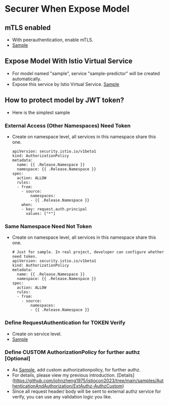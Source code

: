 # Securer When Expose Model


## mTLS enabled
- With peerauthentication, enable mTLS.
- [Sample](https://github.com/johnzheng1975/kcd_beijing2025/blob/main/flux_samples/istio_mTLS.yaml)


## Expose Model With Istio Virtual Service
- For model named "sample", service "sample-predictor" will be created automatically. 
- Expose this service by Istio Virtual Service. [Sample](https://github.com/johnzheng1975/kcd_beijing2025/blob/main/helmcharts_samples/SecurerWhenExposeModel/virtualservice.yaml)


## How to protect model by JWT token?
- Here is the simplest sample

### External Access (Other Namespaces) Need Token
- Create on namespace level, all services in this namespace share this one.
  ```
  apiVersion: security.istio.io/v1beta1
  kind: AuthorizationPolicy
  metadata:
    name: {{ .Release.Namespace }}
    namespace: {{ .Release.Namespace }}
  spec:
    action: ALLOW
    rules:
    - from:
      - source:
          namespaces:
          - {{ .Release.Namespace }}
      when:
      - key: request.auth.principal
        values: ["*"]
  ```

### Same Namespace Need Not Token
- Create on namespace level, all services in this namespace share this one.
  ```
  # Just for sample. In real project, developer can configure whether need token.
  apiVersion: security.istio.io/v1beta1
  kind: AuthorizationPolicy
  metadata:
    name: {{ .Release.Namespace }}
    namespace: {{ .Release.Namespace }}
  spec:
    action: ALLOW
    rules:
    - from:
      - source:
          namespaces:
          - {{ .Release.Namespace }}
  ```

### Define RequestAuthentication for TOKEN Verify
- Create on service level.
- [Sample](https://github.com/johnzheng1975/kcd_beijing2025/blob/main/flux_samples/istio_mTLS.yaml)

### Define CUSTOM AuthorizationPolicy for further authz [Optional]
- As [Sample](https://github.com/johnzheng1975/kcd_beijing2025/blob/main/helmcharts_samples/SecurerWhenExposeModel/authorizationpolicy-custom.yaml), add custom authorizationpolicy, for further authz.
- For details, please view my previous introduction. [Details] (https://github.com/johnzheng1975/istiocon2023/tree/main/samples/AuthenticationAndAuthorization/ExtAuthz-AuthzCustom)
- Since all request header/ body will be sent to external authz service for verify, you can use any validation logic you like.